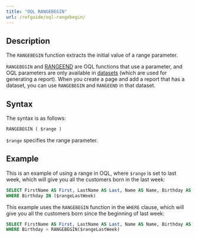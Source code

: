 ```yaml
---
title: "OQL RANGEBEGIN"
url: /refguide/oql-rangebegin/
---
```


## Description

The `RANGEBEGIN` function extracts the initial value of a range parameter.

`RANGEBEGIN` and [RANGEEND](/refguide/oql-rangeend/) are OQL functions that use a parameter, and OQL parameters are only available in [datasets](/refguide/data-sets/) (which are used for generating a report). When you create a page and add a report that has a dataset, you can use `RANGEBEGIN` and `RANGEEND` in that dataset.

## Syntax

The syntax is as follows:

```sql
RANGEBEGIN ( $range )
```

`$range` specifies the range parameter.

## Example

This is an example of using a range in OQL, where `$range` is set to last week, which will give you all the customers born in the last week:

```sql
SELECT FirstName AS First, LastName AS Last, Name AS Name, Birthday AS BDay, CustomerType AS Type FROM Sales.Customer
WHERE Birthday IN ($rangeLastWeek)
```

This example uses the `RANGEBEGIN` function in the `WHERE` clause, which will give you all the customers born since the beginning of last week:

```sql
SELECT FirstName AS First, LastName AS Last, Name AS Name, Birthday AS BDay, CustomerType AS Type FROM Sales.Customer
WHERE Birthday > RANGEBEGIN($rangeLastWeek)
```
